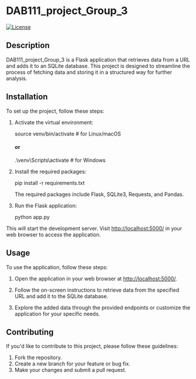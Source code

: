 # DAB111_project_Group_3

[![License](https://img.shields.io/badge/License-MIT-blue.svg)](LICENSE)

## Description

DAB111_project_Group_3 is a Flask application that retrieves data from a URL and adds it to an SQLite database. 
This project is designed to streamline the process of fetching data and storing it in a structured way for further analysis.

## Installation

To set up the project, follow these steps:

1. Activate the virtual environment:
    
    source venv/bin/activate  # for Linux/macOS
    #### or
    .\venv\Scripts\activate  # for Windows
    

2. Install the required packages:
    
    pip install -r requirements.txt
   

   The required packages include Flask, SQLite3, Requests, and Pandas.

3. Run the Flask application:
    
    python app.py
    

This will start the development server. Visit [http://localhost:5000/](http://localhost:5000/) in your web browser to access the application.

## Usage

To use the application, follow these steps:

1. Open the application in your web browser at [http://localhost:5000/](http://localhost:5000/).

2. Follow the on-screen instructions to retrieve data from the specified URL and add it to the SQLite database.

3. Explore the added data through the provided endpoints or customize the application for your specific needs.

## Contributing

If you'd like to contribute to this project, please follow these guidelines:

1. Fork the repository.
2. Create a new branch for your feature or bug fix.
3. Make your changes and submit a pull request.
